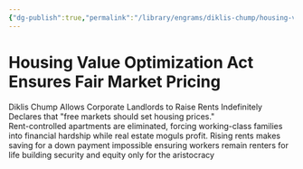 ```yaml
---
{"dg-publish":true,"permalink":"/library/engrams/diklis-chump/housing-value-optimization-act-ensures-fair-market-pricing/","tags":["DC/Monopoly","DC/AS1"]}
---
```


# Housing Value Optimization Act Ensures Fair Market Pricing
Diklis Chump Allows Corporate Landlords to Raise Rents Indefinitely
Declares that "free markets should set housing prices."  
Rent-controlled apartments are eliminated, forcing working-class families into financial hardship while real estate moguls profit.
Rising rents makes saving for a down payment impossible ensuring workers remain renters for life building security and equity only for the aristocracy
